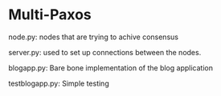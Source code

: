 # Multi-Paxos

node.py:
    nodes that are trying to achive consensus

server.py:
    used to set up connections between the nodes.

blogapp.py:
    Bare bone implementation of the blog application

testblogapp.py:
    Simple testing

